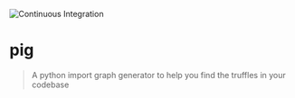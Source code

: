 ![Continuous Integration](https://github.com/daehlith/pig/workflows/Continuous%20Integration/badge.svg)
# pig
> A python import graph generator to help you find the truffles in your codebase

